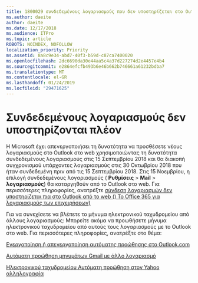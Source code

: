 ```yaml
---
title: 1800029 συνδεδεμένους λογαριασμούς που δεν υποστηρίζεται στο Outlook στο web
ms.author: daeite
author: daeite
ms.date: 12/17/2018
ms.audience: ITPro
ms.topic: article
ROBOTS: NOINDEX, NOFOLLOW
localization_priority: Priority
ms.assetid: 8a8c9e34-abd7-40f3-b59d-c87ca7400020
ms.openlocfilehash: 2dc6690da30e44aa5c4a37d227274d2e4457e4b4
ms.sourcegitcommit: e2864efcfb493b6e46b662b746661a61232bdba7
ms.translationtype: MT
ms.contentlocale: el-GR
ms.lasthandoff: 01/24/2019
ms.locfileid: "29471625"
---
```

# <a name="connected-accounts-are-no-longer-supported"></a>Συνδεδεμένους λογαριασμούς δεν υποστηρίζονται πλέον

Η Microsoft έχει απενεργοποιήσει τη δυνατότητα να προσθέσετε νέους λογαριασμούς στο Outlook στο web χρησιμοποιώντας τη δυνατότητα συνδεδεμένους λογαριασμούς στις 15 Σεπτεμβρίου 2018 και θα διακοπή συγχρονισμού υπάρχοντες λογαριασμούς στις 30 Οκτωβρίου 2018 που ήταν συνδεδεμένη πριν από τις 15 Σεπτεμβρίου 2018. Στις 15 Νοεμβρίου, η επιλογή συνδεδεμένους λογαριασμούς ( **Ρυθμίσεις** \> **Mail** \> **λογαριασμούς**) θα καταργηθούν από το Outlook στο web. Για περισσότερες πληροφορίες, ανατρέξτε [σύνδεση λογαριασμών δεν υποστηρίζεται πια στο Outlook από το web () Το Office 365 για λογαριασμούς των επιχειρήσεων)](https://support.office.com/en-us/article/Connected-accounts-is-no-longer-supported-in-Outlook-on-the-web-Office-365-for-business-accounts-5cc526bf-e928-4a99-8b9f-5e089df7d887)
  
Για να συνεχίσετε να βλέπετε το μήνυμα ηλεκτρονικού ταχυδρομείου από άλλους λογαριασμούς: Μπορείτε ακόμα να προωθήσετε μήνυμα ηλεκτρονικού ταχυδρομείου από αυτούς τους λογαριασμούς με το Outlook στο web. Για περισσότερες πληροφορίες, ανατρέξτε στο θέμα:
  
[Ενεργοποίηση ή απενεργοποίηση αυτόματης προώθησης στο Outlook.com](https://go.microsoft.com/fwlink/?linkid=2038346)
  
[Αυτόματη προώθηση μηνυμάτων Gmail με άλλο λογαριασμό](https://support.google.com/mail/answer/10957?hl=en)
  
[Ηλεκτρονικού ταχυδρομείου Αυτόματη προώθηση στον Yahoo αλληλογραφία](https://help.yahoo.com/kb/SLN22028.mdl?guccounter=1)
  

